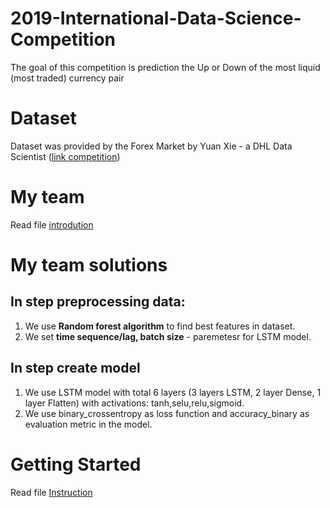 # 2019-International-Data-Science-Competition

The goal of this competition is prediction the Up or Down of the most liquid (most traded) currency pair

# Dataset
Dataset was provided by the Forex Market by Yuan Xie - a DHL Data Scientist ([link competition](https://www.isods.org/news-times/item/1-2019-international-data-science-competition))

# My team

Read file [introdution](https://github.com/hieukut456/2019-International-Data-Science-Competition/blob/master/Introduction)

# My team solutions

## In step preprocessing data:

  1. We use **Random forest algorithm** to find best features in dataset.
  2. We set **time sequence/lag, batch size** - paremetesr for LSTM model.
  
## In step create model

  1. We use LSTM model with total 6 layers (3 layers LSTM, 2 layer Dense, 1 layer Flatten) with activations: tanh,selu,relu,sigmoid. 
  2. We use binary_crossentropy as loss function and accuracy_binary as evaluation metric in the model.
  
  
# Getting Started

Read file [Instruction](https://github.com/hieukut456/2019-International-Data-Science-Competition/blob/master/Instruction)
  

